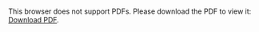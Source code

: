 <object data="https://github.com/TheMechatronic/Skripsie-2022/Report/main.pdf" type="application/pdf" width="700px" height="700px">
    <embed src="https://github.com/TheMechatronic/Skripsie-2022/Report/main.pdf">
        <p>This browser does not support PDFs. Please download the PDF to view it: <a href="https://github.com/TheMechatronic/Skripsie-2022/Report/main.pdf">Download PDF</a>.</p>
    </embed>
</object>